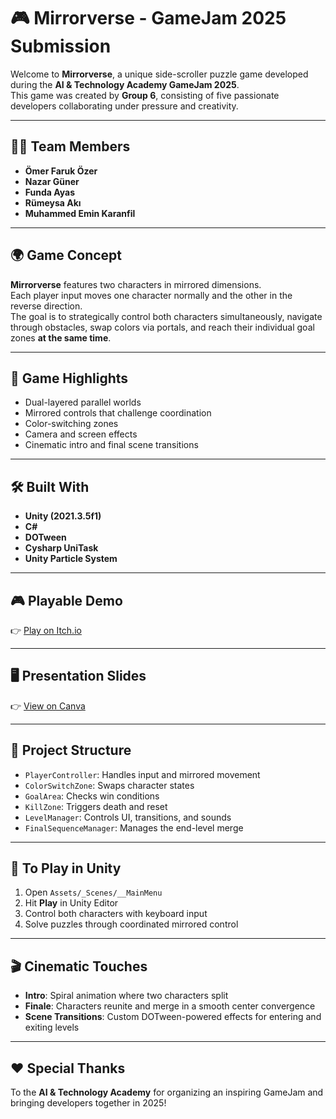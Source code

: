 # 🎮 **Mirrorverse - GameJam 2025 Submission**  
Welcome to **Mirrorverse**, a unique side-scroller puzzle game developed during the **AI & Technology Academy GameJam 2025**.  
This game was created by **Group 6**, consisting of five passionate developers collaborating under pressure and creativity.

---

## 🧑‍💻 **Team Members** 
- **Ömer Faruk Özer**  
- **Nazar Güner**  
- **Funda Ayas**  
- **Rümeysa Akı**  
- **Muhammed Emin Karanfil**

---

## 🌍 **Game Concept**

**Mirrorverse** features two characters in mirrored dimensions.  
Each player input moves one character normally and the other in the reverse direction.  
The goal is to strategically control both characters simultaneously, navigate through obstacles, swap colors via portals, and reach their individual goal zones **at the same time**.

---

## 🧪 **Game Highlights**
- Dual-layered parallel worlds  
- Mirrored controls that challenge coordination  
- Color-switching zones  
- Camera and screen effects  
- Cinematic intro and final scene transitions  

---

## 🛠️ **Built With**
- **Unity (2021.3.5f1)**  
- **C#**  
- **DOTween**  
- **Cysharp UniTask**  
- **Unity Particle System**

---

## 🎮 **Playable Demo**  
👉 [Play on Itch.io](https://omerozerf.itch.io/yzta-gamejam2025-group6)

---

## 🖥️ **Presentation Slides**  
👉 [View on Canva](https://www.canva.com/design/DAGmaTjmVDQ/-TaaAUtYqDLLrMYtzXbMMw/view?utm_content=DAGmaTjmVDQ&utm_campaign=designshare&utm_medium=link&utm_source=viewer)

---

## 🧠 **Project Structure**
- `PlayerController`: Handles input and mirrored movement  
- `ColorSwitchZone`: Swaps character states  
- `GoalArea`: Checks win conditions  
- `KillZone`: Triggers death and reset  
- `LevelManager`: Controls UI, transitions, and sounds  
- `FinalSequenceManager`: Manages the end-level merge  

---

## 🚀 **To Play in Unity**
1. Open `Assets/_Scenes/__MainMenu`  
2. Hit **Play** in Unity Editor  
3. Control both characters with keyboard input  
4. Solve puzzles through coordinated mirrored control  

---

## 🎬 **Cinematic Touches**
- **Intro**: Spiral animation where two characters split  
- **Finale**: Characters reunite and merge in a smooth center convergence  
- **Scene Transitions**: Custom DOTween-powered effects for entering and exiting levels  

---

## ❤️ **Special Thanks**
To the **AI & Technology Academy** for organizing an inspiring GameJam and bringing developers together in 2025!
